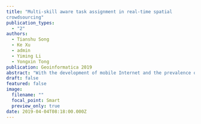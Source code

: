 ```yaml
---
title: "Multi-skill aware task assignment in real-time spatial
crowdsourcing"
publication_types:
  - "2"
authors:
  - Tianshu Song
  - Ke Xu
  - admin
  - Yiming Li
  - Yongxin Tong
publication: Geoinformatica 2019
abstract: "With the development of mobile Internet and the prevalence of sharing economy, spatial crowdsourcing (SC) is becoming more and more popular and attracts attention from both cademia and industry. A fundamental issue in SC is assigning tasks to suitable workers to obtain different global objectives. Existing works often assume that the tasks in SC are micro and can be completed by any single worker. However, there also exist macro tasks which need a group of workers with different kinds of skills to complete collaboratively. Although there have been a few works on macro task assignment, they neglect the dynamics of SC and assume that the information of the tasks and workers can be known in advance. This is not practical as in reality tasks and workers appear dynamically and task assignment should be performed in real time according to partial information. In this paper, we study the multi-skill aware task assignment problem in real-time SC, whose offline version is proven to be NP-hard. To solve the problem effectively, we first propose the Online-Exact algorithm, which always computes the optimal assignment for the newly appearing tasks or workers. Because of Online-Exact’s high time complexity which may limit its feasibility in real time, we propose the Online-Greedy algorithm, which iteratively tries to assign workers who can cover more skills with less cost to a task until the task can be completed. We finally demonstrate the effectiveness and efficiency of our solutions via experiments conducted on both synthetic and real datasets."
draft: false
featured: false
image:
  filename: ""
  focal_point: Smart
  preview_only: true
date: 2019-04-04T08:18:00.000Z
---
```

